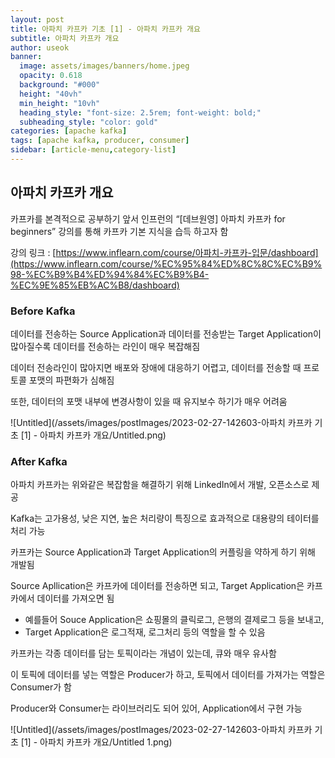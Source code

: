 ```yaml
---
layout: post
title: 아파치 카프카 기초 [1] - 아파치 카프카 개요
subtitle: 아파치 카프카 개요
author: useok
banner:
  image: assets/images/banners/home.jpeg
  opacity: 0.618
  background: "#000"
  height: "40vh"
  min_height: "10vh"
  heading_style: "font-size: 2.5rem; font-weight: bold;"
  subheading_style: "color: gold"
categories: [apache kafka]
tags: [apache kafka, producer, consumer]
sidebar: [article-menu,category-list] 
---
```

## 아파치 카프카 개요

카프카를 본격적으로 공부하기 앞서 인프런의 “[데브원영] 아파치 카프카 for beginners” 강의를 통해 카프카 기본 지식을 습득 하고자 함

강의 링크 : [https://www.inflearn.com/course/아파치-카프카-입문/dashboard](https://www.inflearn.com/course/%EC%95%84%ED%8C%8C%EC%B9%98-%EC%B9%B4%ED%94%84%EC%B9%B4-%EC%9E%85%EB%AC%B8/dashboard)

### Before Kafka

데이터를 전송하는 Source Application과 데이터를 전송받는 Target Application이 많아질수록 데이터를 전송하는 라인이 매우 복잡해짐 

데이터 전송라인이 많아지면 배포와 장애에 대응하기 어렵고, 데이터를 전송할 때 프로토콜 포맷의 파편화가 심해짐

또한, 데이터의 포맷 내부에 변경사항이 있을 때 유지보수 하기가 매우 어려움

![Untitled](/assets/images/postImages/2023-02-27-142603-아파치 카프카 기초 [1] - 아파치 카프카 개요/Untitled.png)

### After Kafka

아파치 카프카는 위와같은 복잡함을 해결하기 위해 LinkedIn에서 개발, 오픈소스로 제공

Kafka는 고가용성, 낮은 지연, 높은 처리량이 특징으로 효과적으로 대용량의 테이터를 처리 가능

카프카는 Source Application과 Target Application의 커플링을 약하게 하기 위해 개발됨

Source Apllication은 카프카에 데이터를 전송하면 되고, Target Application은 카프카에서 데이터를 가져오면 됨

- 예를들어 Souce Application은 쇼핑몰의 클릭로그, 은행의 결제로그 등을 보내고,
- Target Application은 로그적재, 로그처리 등의 역할을 할 수 있음

카프카는 각종 데이터를 담는 토픽이라는 개념이 있는데, 큐와 매우 유사함 

이 토픽에 데이터를 넣는 역할은 Producer가 하고, 토픽에서 데이터를 가져가는 역할은 Consumer가 함

Producer와 Consumer는 라이브러리도 되어 있어,  Application에서 구현 가능

![Untitled](/assets/images/postImages/2023-02-27-142603-아파치 카프카 기초 [1] - 아파치 카프카 개요/Untitled 1.png)